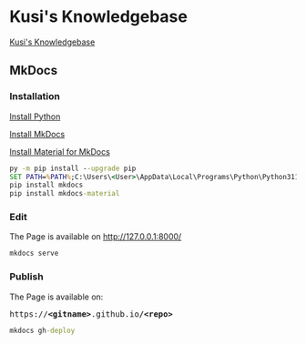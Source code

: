 # Kusi's Knowledgebase

[Kusi's Knowledgebase](https://kusi1975.github.io/spkb/)

## MkDocs

### Installation

[Install Python](https://www.python.org/downloads)

[Install MkDocs](https://www.mkdocs.org/getting-started)

[Install Material for MkDocs](https://squidfunk.github.io/mkdocs-material/getting-started)

```cmd
py -m pip install --upgrade pip
SET PATH=%PATH%;C:\Users\<User>\AppData\Local\Programs\Python\Python311\Scripts
pip install mkdocs
pip install mkdocs-material
```

### Edit

The Page is available on <http://127.0.0.1:8000/>

```cmd
mkdocs serve
```

### Publish

The Page is available on:

<pre>
https://<b>&lt;gitname&gt;</b>.github.io<b>/&lt;repo&gt;</b>
</pre>

```cmd
mkdocs gh-deploy
```
